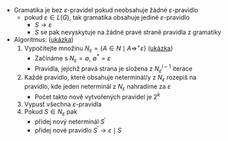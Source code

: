 - Gramatika je bez $\varepsilon$-pravidel pokud neobsahuje žádné $\varepsilon$-pravidlo
	- pokud $\varepsilon \in L(G)$, tak gramatika obsahuje jediné $\varepsilon$-pravidlo
		- $S \rightarrow \varepsilon$
		- $S$ se pak nevyskytuje na žádné pravé straně pravidla z gramatiky
- Algoritmus: ([ukázka](https://youtu.be/Vp_oBaNiIFg?list=PLdn7h8pmNOL-dewLJKrUIlDNtPBRytnRB&t=8733))
	1. Vypočítejte množinu $N_{\varepsilon} = \{A \in N \mid A \Rightarrow^{+} \varepsilon\}$ ([ukázka](https://youtu.be/Vp_oBaNiIFg?list=PLdn7h8pmNOL-dewLJKrUIlDNtPBRytnRB&t=7783))
		-  Začínáme s $N_{\varepsilon} = \emptyset$, $\emptyset^{*} = \varepsilon$
		- Pravidla, jejichž pravá strana je složena z $N_{\varepsilon}^{i-1}$ iterace
	2. Každé pravidlo, které obsahuje neterminál/y z $N_{\varepsilon}$ rozepiš na pravidlo, kde jeden neterminál z $N_{\varepsilon}$ nahradíme za $\varepsilon$
		- Počet takto nově vytvořených pravidel je $2^{k}$
	3. Vypusť všechna $\varepsilon$-pravidla
	4. Pokud $S \in N_{\varepsilon}$ pak 
		- přidej nový neterminál $S^{'}$
		- přidej nové pravidlo $S^{'} \rightarrow \varepsilon \mid S$